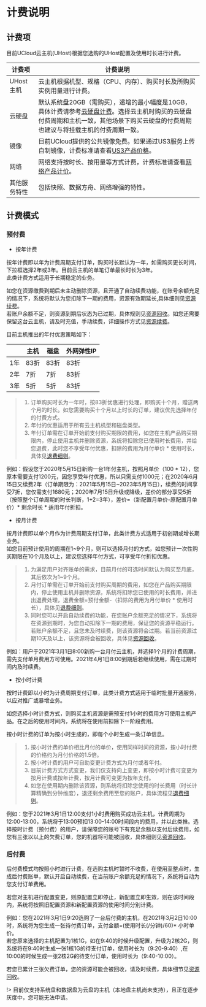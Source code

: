 
# 计费说明

## 计费项
目前UCloud云主机(UHost)根据您选购的UHost配置及使用时长进行计费。

| 计费项 | 计费说明 |
| --- | --- |
| UHost主机 | 云主机根据机型、规格（CPU、内存）、购买时长及所购买实例用量进行计费。 |
| 云硬盘 | 默认系统盘20GB（需购买），递增的最小幅度是10GB，具体计费请参考[云硬盘计费](https://docs.ucloud.cn/udisk/price)。选择云主机时购买的云硬盘付费周期和主机一致，其他场景下购买云硬盘的付费周期也建议与将挂载主机的付费周期一致。 |
| 镜像 | 目前UCloud提供的公共镜像免费。如果通过US3服务上传自制镜像，计费标准请查看[US3产品价格](https://docs.ucloud.cn/ufile/bill/billing)。 |
| 网络 | 网络支持按时长、按用量等方式计费，计费标准请查看[网络产品计价](https://docs.ucloud.cn/unet/eip_price/traffic)。 |
| 其他服务特性 | 包括快照、数据方舟、网络增强的特性。 |

## 计费模式

### 预付费

* 按年计费<br>

按年计费即以年为计费周期支付订单，购买时长默认为一年，如需购买更长时间，下拉框选择2年或3年。目前云主机的单笔订单最长时长为3年。<br>
此类计费方式适用于长期稳定的业务。

如您在资源缴费到期后未主动删除资源，且开通了自动续费功能，在账号余额充足的情况下，系统将默认为您扣除下一期的费用，资源有效期延长,具体细则见[资源续费](https://docs.ucloud.cn/uhost/buy/renew)。<br>
若账户余额不足，则资源到期后状态为已过期，具体规则见[资源回收](https://docs.ucloud.cn/uhost/buy/recycle)。如您还需要保留这台云主机，请及时充值，手动续费，详细操作方式见[资源续费](https://docs.ucloud.cn/uhost/buy/renew)。


目前主机推出的年付优惠策略如下：

|  | 主机 | 磁盘 | 外网弹性IP|
| --- | --- | --- | --- |
| 1年 | 83折 | 83折 |83折|
| 2年 | 7折 | 7折 |83折|
| 3年 | 5折 | 5折 |83折|

> 1. 订单购买时长为一年时，按83折优惠进行处理，即购买十个月，赠送两个月的时长。如您需要购买十个月以上时长的订单，建议优先选择年付的付费方式。<br>
> 2. 年付的优惠适用于所有云主机机型和磁盘类型。<br>
> 3. 年付订单需在订单开始前支付购买期限的费用，如您在主机产品购买期限内，停止使用主机并删除资源，系统将扣除您已使用时长费用，并给您退费，此时您不享受年付优惠，扣除的费用为月付单价 * 使用时长，具体见[退费细则](https://docs.ucloud.cn/charge/refund)。<br>

例如：假设您于2020年5月15日新购一台1年付主机，按照月单价（100 * 12），您原本需要支付1200元，因您享受年付优惠，所以只需支付1000元；在2020年6月15日又续费2年（订单期限为：2021年5月15日~2023年5月15日），续费的时间享受7折，您仅需支付1680元；2020年7月15日升级或降级，差价的部分享受5折（按照整个订单周期的时长判断，1+2=3年），差价=（新配置月单价-原配置月单价）* 剩余时长 * 适用年付折扣。


* 按月计费<br>

按月计费即以单个月作为计费周期支付订单，此类计费方式适用于初创期或增长期业务。<br>
如您目前预计使用的周期在1~9个月，则可以选择月付的方式，如您预计一次性购买期限在10个月及以上，建议您选择年付方式，可享受年付折扣优惠。

> 1. 为满足用户对齐账单的需求，目前月付的可选时间默认为购买至月底，其后依次为1~9个月。<br>
> 2. 月付订单需在订单开始前支付购买周期的费用，如您在产品购买期限内，停止使用主机并删除资源，系统将扣除您已使用的时长费用，并进出退费处理，退费金额=预付金额-（扣除的费用为月付单价 * 使用时长），具体见[退费细则](https://docs.ucloud.cn/charge/refund)。<br>
> 3. 同时您可以开启自动续费的功能，在您账户余额充足的情况下，系统将在资源到期时，为您自动扣除下一期的费用，保证您的资源平稳运行。若账户余额不足，且您未及时续费，则该资源将会过期。若当前资源过期10天及以上，该资源将会被回收，具体见[资源回收](https://docs.ucloud.cn/uhost/buy/recycle)。

例如：用户于2021年3月1日8:00新购一台月付云主机，并选择1个月的计费周期，需先支付单月费用方可使用。2021年4月1日8:00到期后若继续使用，需在过期时间内及时续费。

* 按小时计费

按时计费即以小时为计费周期支付订单，此类计费方式适用于临时批量开通服务，以应对推广或暴增业务。

如您选择小时计费方式，则购买主机资源是需预支付1小时的费用方可使用主机产品。在之后的使用时间内，系统将在使用前扣除下一阶段费用。

按小时计费的订单为按小时生成的，即每个小时生成一条订单信息。

> 1. 按小时计费的单价相比月付的单价，使用同样时间的资源，按小时付费的价格约为月付价格的1.5倍。<br>
> 2. 按小时计费的用户可自助变更计费方式为月付或者年付。<br>
> 3. 目前计费方式方式变更，我们仅支持向上变更，即按小时计费可变更为按月计费或按年计费，按月计费可变更为按年支付。<br>
> 4. 如您在使用期内删除该资源，则系统将扣除您使用的时长费用（时长计算精确到分钟维度），退还剩余费用至您的账户，具体流程见[退费细则](https://docs.ucloud.cn/charge/refund)。

例如：您于2021年3月1日12:00支付1小时费用购买成功云主机，计费周期为12:00-13:00，系统将于13:00预扣13:00-14:00时间段内的费用，并以此类推。选择按时计费（预付费）的用户，请保障您的账号下有充足余额以支付后续费用，如您有三张以以上的欠费订单，您的机器将可能被回收，具体细则见[资源回收](https://docs.ucloud.cn/uhost/buy/recycle)。


### 后付费
后付费模式均按照小时进行计费，在选购主机时暂时不收费，在使用至整点时，生成后付费账单，默认开启自动续费，在当前账户余额充足的情况下，系统将自动为您支付订单费用。

若您对主机进行配置变更，则原配置立即停止，新配置立即生效，则在该时间段内，系统将按照旧配置资源和新配置资源的使用时间分别计费。

例如：您在2021年3月1日9:20选购了一台后付费的主机，在2021年3月2日10:00时，系统将为您生成一张待付费订单，支付金额=(使用时长(/分钟)/60)* 小时单价。<br>
若您原来选择的主机配置为1核1G，如在9:40的时候升级配置，升级为2核2G，则系统将在9:40时生成一张1核1G的待支付订单，使用时长为（9:20-9:40）,在10:00的时候生成一张2核2G的待支付订单，使用时长为（9:40-10:00）。

若您已累计三张欠费订单，您的资源可能会被回收，请及时续费，具体细节见[资源回收](https://docs.ucloud.cn/charge/recycle)。

!> 目前仅支持系统盘和数据盘为云盘的主机（本地盘主机尚未支持），且正在逐步灰度中，您可能无法申请。


